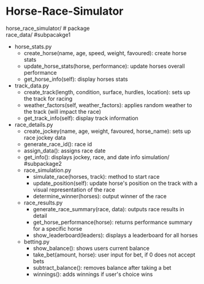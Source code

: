 # Horse-Race-Simulator

horse_race_simulator/ # package  
race_data/ #subpacakge1
- horse_stats.py
  - create_horse(name, age, speed, weight, favoured): create horse stats
  - update_horse_stats(horse, performance): update horses overall performance
  - get_horse_info(self): display horses stats
- track_data.py
  - create_track(length, condition, surface, hurdles, location): sets up the track for racing
  - weather_factors(self, weather_factors): applies random weather to the track (will impact the race)
  - get_track_info(self): display track information
- race_details.py
  - create_jockey(name, age, weight, favoured, horse_name): sets up race jockey data
  - generate_race_id(): race id
  - assign_data(): assigns race date
  - get_info(): displays jockey, race, and date info
simulation/ #subpackage2
  - race_simulation.py
    - simulate_race(horses, track): method to start race
    - update_position(self): update horse's position on the track with a visual representation of the race
    - determine_winner(horses): output winner of the race
  - race_results.py
    - generate_race_summary(race, data): outputs race results in detail
    - get_horse_performance(horse): returns performance summary for a specific horse
    - show_leaderboard(leaders): displays a leaderboard for all horses
   - betting.py
     - show_balance(): shows users current balance
     - take_bet(amount, horse): user input for bet, if 0 does not accept bets
     - subtract_balance(): removes balance after taking a bet
     - winnings(): adds winnings if user's choice wins

